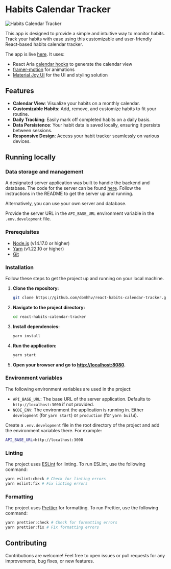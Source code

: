 # Habits Calendar Tracker

![Habits Calendar Tracker](https://i.ibb.co/BGYzV8x/Screenshot-2024-01-07-at-17-57-19.png)

This app is designed to provide a simple and intuitive way to monitor habits. Track your habits with ease using this customizable and user-friendly React-based habits calendar tracker.

The app is live [here](https://domhhv.github.io/react-habits-calendar-tracker/). It uses:
- React Aria [calendar hooks](https://react-spectrum.adobe.com/react-aria/useCalendar.html) to generate the calendar view
- [framer-motion](https://www.framer.com/motion/) for animations
- [Material Joy UI](https://mui.com/joy-ui/getting-started/) for the UI and styling solution

## Features

- **Calendar View**: Visualize your habits on a monthly calendar.
- **Customizable Habits**: Add, remove, and customize habits to fit your routine.
- **Daily Tracking**: Easily mark off completed habits on a daily basis.
- **Data Persistence**: Your habit data is saved locally, ensuring it persists between sessions.
- **Responsive Design**: Access your habit tracker seamlessly on various devices.

## Running locally

### Data storage and management

A designated server application was built to handle the backend and database. The code for the server can be found [here](https://github.com/domhhv/nest-habits-calendar-tracker). Follow the instructions in the README to get the server up and running.

Alternatively, you can use your own server and database.

Provide the server URL in the `API_BASE_URL` environment variable in the `.env.development` file.

### Prerequisites

- [Node.js](https://nodejs.org/en/) (v14.17.0 or higher)
- [Yarn](https://yarnpkg.com/) (v1.22.10 or higher)
- [Git](https://git-scm.com/)

### Installation

Follow these steps to get the project up and running on your local machine.

1. **Clone the repository:**

    ```bash
    git clone https://github.com/domhhv/react-habits-calendar-tracker.git
    ```

2. **Navigate to the project directory:**

    ```bash
    cd react-habits-calendar-tracker
    ```

3. **Install dependencies:**

    ```bash
    yarn install
    ```

4. **Run the application:**

    ```bash
    yarn start
    ```

5. **Open your browser and go to [http://localhost:8080](http://localhost:8080).**

### Environment variables

The following environment variables are used in the project:

- `API_BASE_URL`: The base URL of the server application. Defaults to `http://localhost:3000` if not provided.
- `NODE_ENV`: The environment the application is running in. Either `development` (for `yarn start`) or `production` (for `yarn build`).

Create a `.env.development` file in the root directory of the project and add the environment variables there. For example:

```bash
API_BASE_URL=http://localhost:3000
```

### Linting

The project uses [ESLint](https://eslint.org/) for linting. To run ESLint, use the following command:

```bash
yarn eslint:check # Check for linting errors
yarn eslint:fix # Fix linting errors
```

### Formatting

The project uses [Prettier](https://prettier.io/) for formatting. To run Prettier, use the following command:

```bash
yarn prettier:check # Check for formatting errors
yarn prettier:fix # Fix formatting errors
```

## Contributing

Contributions are welcome! Feel free to open issues or pull requests for any improvements, bug fixes, or new features.